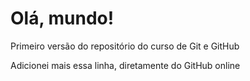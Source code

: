 # Olá, mundo!
 Primeiro versão do repositório do curso de Git e GitHub

 Adicionei mais essa linha, diretamente do GitHub online
